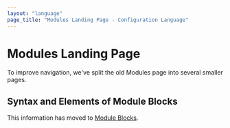 ```yaml
---
layout: "language"
page_title: "Modules Landing Page - Configuration Language"
---
```


# Modules Landing Page

To improve navigation, we've split the old Modules page into several smaller
pages.

<a id="calling-a-child-module"></a>
<a id="accessing-module-output-values"></a>
<a id="transferring-resource-state-into-modules"></a>
<a id="tainting-resources-within-a-module"></a>
<a id="module-versions"></a>
<a id="other-meta-arguments"></a>

## Syntax and Elements of Module Blocks

This information has moved to
[Module Blocks](/docs/configuration/blocks/modules/syntax.html).

<div style="height: 100vh; margin: 0; padding: 0;"></div>



<a id="multiple-instances-of-a-module"></a>

## Multiple Instances with `count` and `for_each`

This information has moved to
[`count`](/docs/configuration/meta-arguments/count.html) and
[`for_each`](/docs/configuration/meta-arguments/for_each.html).

<div style="height: 100vh; margin: 0; padding: 0;"></div>



<a id="providers-within-modules"></a>
<a id="provider-version-constraints-in-modules"></a>
<a id="implicit-provider-inheritance"></a>
<a id="passing-providers-explicitly"></a>
<a id="proxy-configuration-blocks"></a>
<a id="legacy-shared-modules-with-provider-configurations"></a>

## Handling Provider Configurations in Re-usable Modules

This information has moved to
[The `providers` Meta-Argument](/docs/configuration/meta-arguments/module-providers.html)
(for users of re-usable modules) and
[Providers Within Modules](/docs/modules/providers.html)
(for module developers).

<div style="height: 100vh; margin: 0; padding: 0;"></div>
